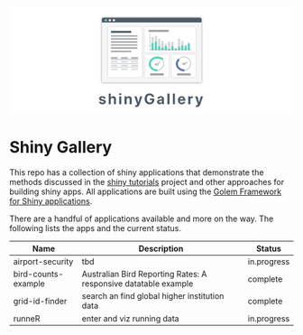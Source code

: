![shiny gallery](shinygallery.png)

# Shiny Gallery

This repo has a collection of shiny applications that demonstrate the methods discussed in the [shiny tutorials](https://davidruvolo51.github.io/shinytutorials/) project and other approaches for building shiny apps. All applications are built using the [Golem Framework for Shiny applications](https://github.com/ThinkR-open/golem).

There are a handful of applications available and more on the way. The following lists the apps and the current status.

| Name                | Description                                                     | Status      |
|---------------------|-----------------------------------------------------------------|-------------|
| airport-security    | tbd                                                             | in.progress |
| bird-counts-example | Australian Bird Reporting Rates: A responsive datatable example | complete    |
| grid-id-finder      | search an find global higher institution data                   | complete    |
| runneR              | enter and viz running data                                      | in.progress |
